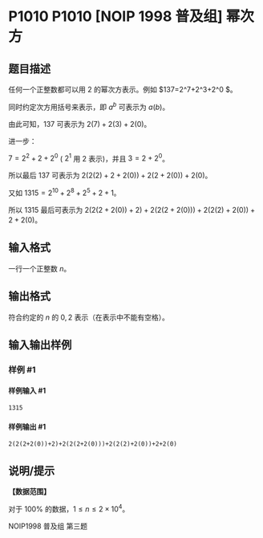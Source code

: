 # P1010 P1010 [NOIP 1998 普及组] 幂次方

## 题目描述

任何一个正整数都可以用 $2$ 的幂次方表示。例如 $137=2^7+2^3+2^0 $。

同时约定次方用括号来表示，即 $a^b$ 可表示为 $a(b)$。

由此可知，$137$ 可表示为 $2(7)+2(3)+2(0)$。

进一步：

$7= 2^2+2+2^0$  ( $2^1$ 用 $2$ 表示)，并且 $3=2+2^0$。

所以最后 $137$ 可表示为 $2(2(2)+2+2(0))+2(2+2(0))+2(0)$。

又如 $1315=2^{10} +2^8 +2^5 +2+1$。

所以 $1315$ 最后可表示为 $2(2(2+2(0))+2)+2(2(2+2(0)))+2(2(2)+2(0))+2+2(0)$。

## 输入格式

一行一个正整数 $n$。

## 输出格式

符合约定的 $n$ 的 $0, 2$ 表示（在表示中不能有空格）。

## 输入输出样例

### 样例 #1

#### 样例输入 #1

```
1315
```

#### 样例输出 #1

```
2(2(2+2(0))+2)+2(2(2+2(0)))+2(2(2)+2(0))+2+2(0)
```

## 说明/提示

**【数据范围】**

对于 $100\%$ 的数据，$1 \le n \le 2 \times {10}^4$。

NOIP1998 普及组 第三题
